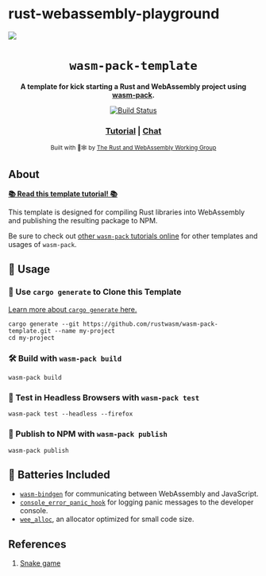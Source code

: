 # rust-webassembly-playground

![](https://github.com/LieAlbertTriAdrian/rust-webassembly-playground/workflows/rust/badge.svg)

<div align="center">

  <h1><code>wasm-pack-template</code></h1>

  <strong>A template for kick starting a Rust and WebAssembly project using <a href="https://github.com/rustwasm/wasm-pack">wasm-pack</a>.</strong>

  <p>
    <a href="https://travis-ci.org/rustwasm/wasm-pack-template"><img src="https://img.shields.io/travis/rustwasm/wasm-pack-template.svg?style=flat-square" alt="Build Status" /></a>
  </p>

  <h3>
    <a href="https://rustwasm.github.io/docs/wasm-pack/tutorials/npm-browser-packages/index.html">Tutorial</a>
    <span> | </span>
    <a href="https://discordapp.com/channels/442252698964721669/443151097398296587">Chat</a>
  </h3>

  <sub>Built with 🦀🕸 by <a href="https://rustwasm.github.io/">The Rust and WebAssembly Working Group</a></sub>
</div>

## About

[**📚 Read this template tutorial! 📚**][template-docs]

This template is designed for compiling Rust libraries into WebAssembly and
publishing the resulting package to NPM.

Be sure to check out [other `wasm-pack` tutorials online][tutorials] for other
templates and usages of `wasm-pack`.

[tutorials]: https://rustwasm.github.io/docs/wasm-pack/tutorials/index.html
[template-docs]: https://rustwasm.github.io/docs/wasm-pack/tutorials/npm-browser-packages/index.html

## 🚴 Usage

### 🐑 Use `cargo generate` to Clone this Template

[Learn more about `cargo generate` here.](https://github.com/ashleygwilliams/cargo-generate)

```
cargo generate --git https://github.com/rustwasm/wasm-pack-template.git --name my-project
cd my-project
```

### 🛠️ Build with `wasm-pack build`

```
wasm-pack build
```

### 🔬 Test in Headless Browsers with `wasm-pack test`

```
wasm-pack test --headless --firefox
```

### 🎁 Publish to NPM with `wasm-pack publish`

```
wasm-pack publish
```

## 🔋 Batteries Included

* [`wasm-bindgen`](https://github.com/rustwasm/wasm-bindgen) for communicating
  between WebAssembly and JavaScript.
* [`console_error_panic_hook`](https://github.com/rustwasm/console_error_panic_hook)
  for logging panic messages to the developer console.
* [`wee_alloc`](https://github.com/rustwasm/wee_alloc), an allocator optimized
  for small code size.

## References
1. [Snake game](https://medium.com/@geekrodion/snake-game-with-rust-javascript-and-webassembly-5e22b357ec7b?sk=096ab6b11814a556a66427f500498d8a)
